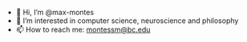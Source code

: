 - 👋 Hi, I’m @max-montes
- 👀 I’m interested in computer science, neuroscience and philosophy
- 📫 How to reach me: montessm@bc.edu

<!---
max-montes/max-montes is a ✨ special ✨ repository because its `README.md` (this file) appears on your GitHub profile.
You can click the Preview link to take a look at your changes.
--->
